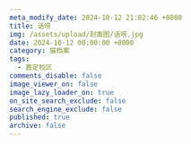 ```yaml
---
meta_modify_date: 2024-10-12 21:02:46 +0800
title: 话唠
img: /assets/upload/封面图/话唠.jpg
date: 2024-10-12 00:00:00 +0000
category: 猫档案
tags:
  - 嘉定校区
comments_disable: false
image_viewer_on: false
image_lazy_loader_on: true
on_site_search_exclude: false
search_engine_exclude: false
published: true
archive: false
---
```

